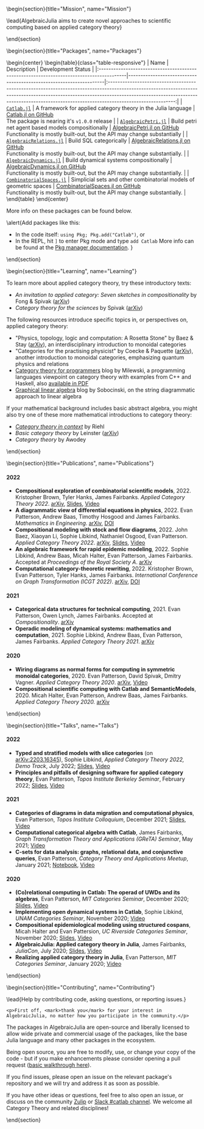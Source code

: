 <!-- =============================
     ABOUT
    ============================== -->

\begin{section}{title="Mission", name="Mission"}

\lead{AlgebraicJulia aims to create novel approaches to scientific computing based on applied category theory}


\end{section}

<!-- ==============================
     Packages
     ============================== -->
\begin{section}{title="Packages", name="Packages"}

\begin{center}
\begin{table}{class="table-responsive"}
| Name                                                                                     | Description                                                        |                                                                                                                           Development Status                                                                                                                          |
|:-----------------------------------------------------------------------------------------|--------------------------------------------------------------------|:---------------------------------------------------------------------------------------------------------------------------------------------------------------------------------------------------------------------------------------------------------------------:|
| [`Catlab.jl`](https://algebraicjulia.github.io/Catlab.jl/dev/)                           | A framework for applied category theory in the Julia language      |                                <a class="github-button" href="https://github.com/AlgebraicJulia/Catlab.jl" data-size="large" aria-label="Catlab.jl on GitHub">Catlab.jl on GitHub</a></br> The package is nearing it's `v1.0.0` release                               |
| [`AlgebraicPetri.jl`](https://algebraicjulia.github.io/AlgebraicPetri.jl/dev/)           | Build petri net agent based models compositionally                 |             <a class="github-button" href="https://github.com/AlgebraicJulia/AlgebraicPetri.jl" data-size="large" aria-label="View on GitHub">AlgebraicPetri.jl on GitHub</a></br> Functionality is mostly built-out, but the API may change substantially            |
| [`AlgebraicRelations.jl`](https://github.com/AlgebraicJulia/AlgebraicRelations.jl)       | Build SQL categorically                                            |        <a class="github-button" href="https://github.com/AlgebraicJulia/AlgebraicRelations.jl" data-size="large" aria-label="View on GitHub">AlgebraicRelations.jl on GitHub</a></br> Functionality is mostly built-out, but the API may change substantially.        |
| [`AlgebraicDynamics.jl`](https://algebraicjulia.github.io/AlgebraicDynamics.jl/dev/)     | Build dynamical systems compositionally                            |         <a class="github-button" href="https://github.com/AlgebraicJulia/AlgebraicDynamics.jl" data-size="large" aria-label="View on GitHub">AlgebraicDynamics.jl on GitHub</a></br> Functionality is mostly built-out, but the API may change substantially.         |
| [`CombinatorialSpaces.jl`](https://algebraicjulia.github.io/CombinatorialSpaces.jl/dev/) | Simplicial sets and other combinatorial models of geometric spaces | <a class="github-button" href="https://github.com/AlgebraicJulia/CombinatorialSpaces.jl" data-size="CombinatorialSpaces" aria-label="View on GitHub">CombinatorialSpaces.jl on GitHub</a></br> Functionality is mostly built-out, but the API may change substantially. |
\end{table}
\end{center}

More info on these packages can be found below.

\alert{Add packages like this:
- In the code itself: `using Pkg; Pkg.add("Catlab")`, or
- In the REPL, hit `]` to enter Pkg mode and type `add Catlab`
More info can be found at the [Pkg manager documentation](https://julialang.github.io/Pkg.jl/v1/getting-started).
}

\end{section}

<!-- =============================
     Learning
    ============================== -->

\begin{section}{title="Learning", name="Learning"}

To learn more about applied category theory, try these introductory texts:

- *An invitation to applied category: Seven sketches in compositionality* by Fong & Spivak ([arXiv](https://arxiv.org/abs/1803.05316))
- *Category theory for the sciences* by Spivak ([arXiv](https://arxiv.org/abs/1302.6946))

The following resources introduce specific topics in, or perspectives on, applied category theory:

- "Physics, topology, logic and computation: A Rosetta Stone" by Baez & Stay ([arXiv](https://arxiv.org/abs/0903.0340)), an interdisciplinary introduction to monoidal categories
- "Categories for the practising physicist" by Coecke & Paquette ([arXiv](https://arxiv.org/abs/0905.3010)), another introduction to monoidal categories, emphasizing quantum physics and relations
- [Category theory for programmers](https://bartoszmilewski.com/2014/10/28/category-theory-for-programmers-the-preface/) blog by Milewski, a programming languages viewpoint on category theory with examples from C++ and Haskell, also [available in PDF](https://github.com/hmemcpy/milewski-ctfp-pdf)
- [Graphical linear algebra](https://graphicallinearalgebra.net/) blog by Sobocinski, on the string diagrammatic approach to linear algebra

If your mathematical background includes basic abstract algebra, you might also try one of these more mathematical introductions to category theory:

- [*Category theory in context*](http://www.math.jhu.edu/~eriehl/context.pdf) by Riehl
- *Basic category theory* by Leinster ([arXiv](https://arxiv.org/abs/1612.09375))
- *Category theory* by Awodey

\end{section}

<!-- =============================
     Publications
    ============================== -->

\begin{section}{title="Publications", name="Publications"}

#### 2022

- **Compositional exploration of combinatorial scientific models**, 2022.
  Kristopher Brown, Tyler Hanks, James Fairbanks. *Applied Category Theory
  2022*. [arXiv](https://arxiv.org/abs/2206.08755),
  [Slides](https://msp.cis.strath.ac.uk/act2022/slides/ACT2022_slides_2062.pdf),
  [Video](https://www.youtube.com/watch?v=KsxKNzUnE6E&t=24918s)
- **A diagrammatic view of differential equations in physics**, 2022. Evan
  Patterson, Andrew Baas, Timothy Hosgood and James Fairbanks. *Mathematics in
  Engineering*. [arXiv](https://arxiv.org/abs/2204.01843),
  [DOI](https://doi.org/10.3934/mine.2023036)
- **Compositional modeling with stock and flow diagrams**, 2022. John Baez,
  Xiaoyan Li, Sophie Libkind, Nathaniel Osgood, Evan Patterson. *Applied
  Category Theory 2022*. [arXiv](https://arxiv.org/abs/2205.08373),
  [Slides](https://msp.cis.strath.ac.uk/act2022/slides/ACT2022_slides_8631.pdf),
  [Video](https://www.youtube.com/watch?v=vbEtgFRiJ7U&t=26976s)
- **An algebraic framework for rapid epidemic modeling**, 2022. Sophie Libkind,
  Andrew Baas, Micah Halter, Evan Patterson, James Fairbanks. Accepted at
  *Proceedings of the Royal Society A*.
  [arXiv](https://arxiv.org/abs/2203.16345)
- **Computational category-theoretic rewriting**, 2022. Kristopher Brown, Evan
  Patterson, Tyler Hanks, James Fairbanks. *International Conference on Graph
  Transformation (ICGT 2022)*. [arXiv](https://arxiv.org/abs/2111.03784),
  [DOI](https://doi.org/10.1007/978-3-031-09843-7_9)

#### 2021

- **Categorical data structures for technical computing**, 2021. Evan Patterson,
  Owen Lynch, James Fairbanks. Accepted at *Compositionality*.
  [arXiv](https://arxiv.org/abs/2106.04703)
- **Operadic modeling of dynamical systems: mathematics and computation**, 2021.
  Sophie Libkind, Andrew Baas, Evan Patterson, James Fairbanks. *Applied
  Category Theory 2021*. [arXiv](https://arxiv.org/abs/2105.12282)

#### 2020

- **Wiring diagrams as normal forms for computing in symmetric monoidal
  categories**, 2020. Evan Patterson, David Spivak, Dmitry Vagner. *Applied
  Category Theory 2020*. [arXiv](https://arxiv.org/abs/2101.12046),
  [Video](https://youtu.be/WuAhMo7sYy8)
- **Compositional scientific computing with Catlab and SemanticModels**, 2020.
  Micah Halter, Evan Patterson, Andrew Baas, James Fairbanks. *Applied Category
  Theory 2020.* [arXiv](https://arxiv.org/abs/2005.04831)

\end{section}

<!-- =============================
     Talks
    ============================== -->

\begin{section}{title="Talks", name="Talks"}

#### 2022

- **Typed and stratified models with slice categories** (on
  [arXiv:2203.16345](https://arxiv.org/abs/2203.16345)), Sophie Libkind,
  *Applied Category Theory 2022, Demo Track*, July 2022;
  [Slides](https://msp.cis.strath.ac.uk/act2022/slides/ACT2022_slides_3530.pdf),
  [Video](https://www.youtube.com/watch?v=RSoO46D5ojQ&t=4910s)
- **Principles and pitfalls of designing software for applied category theory**,
  Evan Patterson, *Topos Institute Berkeley Seminar*, February 2022;
  [Slides](/assets/slides/topos-seminar-2022-02.pdf),
  [Video](https://youtu.be/cnWfksLlh1g)
  
#### 2021

- **Categories of diagrams in data migration and computational physics**, Evan
  Patterson, *Topos Institute Colloquium*, December 2021;
  [Slides](/assets/slides/topos-colloquium-2021.pdf),
  [Video](https://youtu.be/Ra-PLnog_M0)
- **Computational categorical algebra with Catlab**, James Fairbanks, *Graph
  Transformation Theory and Applications (GReTA) Seminar*, May 2021;
  [Video](https://youtu.be/JSJ-DD_dcjk)
- **C-sets for data analysis: graphs, relational data, and conjunctive
  queries**, Evan Patterson, *Category Theory and Applications Meetup*, January
  2021; [Notebook](https://nbviewer.jupyter.org/urls/www.algebraicjulia.org/assets/slides/act-meetup-2021/presentation.ipynb),
  [Video](https://www.meetup.com/Category-Theory/events/lcmnvrycccbhb/)

#### 2020

- **(Co)relational computing in Catlab: The operad of UWDs and its algebras**,
  Evan Patterson, *MIT Categories Seminar*, December 2020;
  [Slides](/assets/slides/mit-seminar-2020),
  [Video](https://youtu.be/MgJNqOxiSec)
- **Implementing open dynamical systems in Catlab**, Sophie Libkind, *UNAM
  Categories Seminar*, November 2020; [Video](https://youtu.be/ms085w6XeCs)
- **Compositional epidemiological modeling using structured cospans**, Micah
  Halter and Evan Pattersion, *UC Riverside Categories Seminar*, November 2020;
  [Slides](/assets/slides/ucr-seminar-2020),
  [Video](https://youtu.be/z50pmzT8QMA)
- **AlgebraicJulia: Applied category theory in Julia**, James Fairbanks,
  *JuliaCon*, July 2020; [Slides](/assets/slides/juliacon-2020.pdf),
  [Video](https://youtu.be/7zr2qnud4XM)
- **Realizing applied category theory in Julia**, Evan Patterson, *MIT
  Categories Seminar*, January 2020; [Video](https://youtu.be/7dmrDYQh4rc)

\end{section}

<!-- =============================
     Contributing
    ============================== -->

\begin{section}{title="Contributing", name="Contributing"}

\lead{Help by contributing code, asking questions, or reporting issues.}

~~~
<p>First off, <mark>thank you</mark> for your interest in AlgebraicJulia, no matter how you participate in the community.</p>
~~~

The packages in AlgebraicJulia are open-source and liberally licensed to allow wide private and commercial usage of the packages, like the base Julia language and many other packages in the ecosystem.

Being open source, you are free to modify, use, or change your copy of the code - but if you make enhancements please consider opening a pull request ([basic walkthrough here](https://kshyatt.github.io/post/firstjuliapr/)).

If you find issues, please open an issue on the relevant package's repository and we will try and address it as soon as possible.

If you have other ideas or questions, feel free to also open an issue, or discuss on the community [Zulip](https://julialang.zulipchat.com/#narrow/stream/230248-catlab.2Ejl) or [Slack #catlab channel](https://julialang.org/slack/). We welcome all Category Theory and related disciplines!

\end{section}
